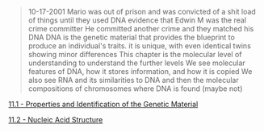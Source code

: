 > 10-17-2001 Mario was out of prison and was convicted of a shit load of things until they used DNA evidence that Edwin M was the real crime committer
> He committed another crime and they matched his DNA
> DNA is the genetic material that provides the blueprint to produce an individual's traits. it is unique, with even identical twins showing minor differences
> This chapter is the molecular level of understanding to understand the further levels
> We see molecular features of DNA, how it stores information, and how it is copied
> We also see RNA and its similarities to DNA and then the molecular compositions of chromosomes where DNA is found (maybe not)

[11.1 - Properties and Identification of the Genetic Material](https://github.com/MCBasterSheet/MCBasterSheet/blob/main/MCB150/pages/11.1%20-%20Properties%20and%20Identification%20of%20the%20Genetic%20Material.md)

[11.2 -  Nucleic Acid Structure](https://github.com/MCBasterSheet/MCBasterSheet/blob/main/MCB150/pages/11.2%20-%20%20Nucleic%20Acid%20Structure.md)
